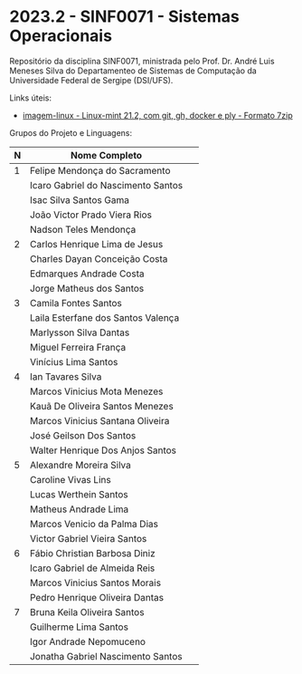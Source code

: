 # 2023.2 - SINF0071 - Sistemas Operacionais

Repositório da disciplina SINF0071, ministrada pelo Prof. Dr. André Luis Meneses Silva do Departamenteo de Sistemas de Computação da Universidade Federal de Sergipe (DSI/UFS).           


Links úteis:

 - [imagem-linux - Linux-mint 21.2, com git, gh, docker e ply - Formato 7zip](https://drive.google.com/file/d/1fMQwl5DlUCSzIikqoLmL1btlwz3e1Zzn/view?usp=sharing)
 

Grupos do Projeto e Linguagens:


N|Nome Completo   | &nbsp;
-|----------------|-------------------
1|Felipe Mendonça do Sacramento | &nbsp;
&nbsp;|Icaro Gabriel do Nascimento Santos | &nbsp;
&nbsp;|Isac Silva Santos Gama | &nbsp;
&nbsp;|João Victor Prado Viera Rios | &nbsp;
&nbsp;|Nadson Teles Mendonça | &nbsp;
2|Carlos Henrique Lima de Jesus| &nbsp;
&nbsp;|Charles Dayan Conceição Costa| &nbsp;
&nbsp;|Edmarques Andrade Costa| &nbsp;
&nbsp;|Jorge Matheus dos Santos| &nbsp;
3|Camila Fontes Santos |&nbsp;
&nbsp;|Laila Esterfane dos Santos Valença|&nbsp;
&nbsp;|Marlysson Silva Dantas|&nbsp;
&nbsp;|Miguel Ferreira França|&nbsp;
&nbsp;|Vinícius Lima Santos|&nbsp;
4|Ian Tavares Silva |&nbsp;
&nbsp;|Marcos Vinicius Mota Menezes|&nbsp;
&nbsp;|Kauã De Oliveira Santos Menezes|&nbsp;
&nbsp;|Marcos Vinicius Santana Oliveira|&nbsp;
&nbsp;|José Geilson Dos Santos|&nbsp;
&nbsp;|Walter Henrique Dos Anjos Santos|&nbsp;
5|Alexandre Moreira Silva|&nbsp;
&nbsp;|Caroline Vivas Lins|&nbsp;
&nbsp;|Lucas Werthein Santos|&nbsp;
&nbsp;|Matheus Andrade Lima|&nbsp;
&nbsp;|Marcos Venicio da Palma Dias|&nbsp;
&nbsp;|Victor Gabriel Vieira Santos|&nbsp;
6| Fábio Christian Barbosa Diniz|&nbsp;
&nbsp;|Icaro Gabriel de Almeida Reis|&nbsp;
&nbsp;|Marcos Vinicius Santos Morais|&nbsp;
&nbsp;|Pedro Henrique Oliveira Dantas|&nbsp;
7|Bruna Keila Oliveira Santos|&nbsp;
&nbsp;|Guilherme Lima Santos|&nbsp;
&nbsp;|Igor Andrade Nepomuceno|&nbsp;
&nbsp;|Jonatha Gabriel Nascimento Santos|&nbsp;







